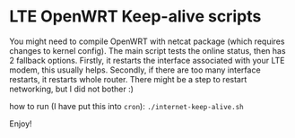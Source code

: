 # LTE OpenWRT Keep-alive scripts

You might need to compile OpenWRT with netcat package (which requires changes to kernel config).
The main script tests the online status, then has 2 fallback options.
Firstly, it restarts the interface associated with your LTE modem, this usually helps.
Secondly, if there are too many interface restarts, it restarts whole router. There might be a step to restart networking, but I did not bother :)

how to run (I have put this into `cron`):
`./internet-keep-alive.sh`

Enjoy!
